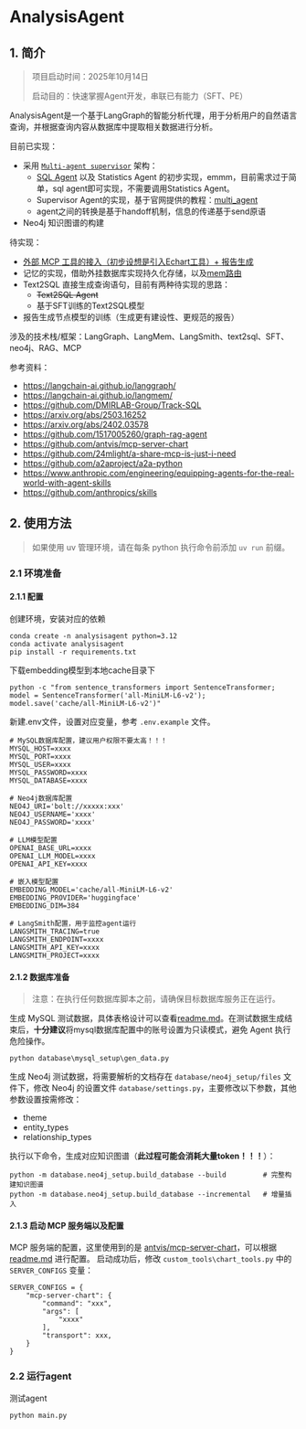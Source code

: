 # AnalysisAgent

## 1. 简介
> 项目启动时间：2025年10月14日
> 
> 启动目的：快速掌握Agent开发，串联已有能力（SFT、PE）

AnalysisAgent是一个基于LangGraph的智能分析代理，用于分析用户的自然语言查询，并根据查询内容从数据库中提取相关数据进行分析。


目前已实现：
- 采用 [`Multi-agent supervisor`](https://langchain-ai.github.io/langgraph/tutorials/multi_agent/agent_supervisor/#2-create-supervisor-with-langgraph-supervisor) 架构：
  - [SQL Agent](https://langchain-ai.github.io/langgraph/tutorials/sql/sql-agent/) 以及 Statistics Agent 的初步实现，emmm，目前需求过于简单，sql agent即可实现，不需要调用Statistics Agent。
  - Supervisor Agent的实现，基于官网提供的教程：[multi_agent](https://langchain-ai.github.io/langgraph/tutorials/multi_agent/agent_supervisor/#research-agent)
  - agent之间的转换是基于handoff机制，信息的传递基于send原语
- Neo4j 知识图谱的构建


待实现：
- <u>外部 MCP 工具的接入（初步设想是引入[Echart工具](https://github.com/antvis/mcp-server-chart)）+ 报告生成</u>
- 记忆的实现，借助外挂数据库实现持久化存储，以及[mem路由](https://arxiv.org/abs/2508.04903)
- Text2SQL 直接生成查询语句，目前有两种待实现的思路：
  - ~~Text2SQL Agent~~
  - 基于SFT训练的Text2SQL模型
- 报告生成节点模型的训练（生成更有建设性、更规范的报告）


涉及的技术栈/框架：LangGraph、LangMem、LangSmith、text2sql、SFT、neo4j、RAG、MCP


参考资料：
- https://langchain-ai.github.io/langgraph/
- https://langchain-ai.github.io/langmem/
- https://github.com/DMIRLAB-Group/Track-SQL
- https://arxiv.org/abs/2503.16252
- https://arxiv.org/abs/2402.03578
- https://github.com/1517005260/graph-rag-agent
- https://github.com/antvis/mcp-server-chart
- https://github.com/24mlight/a-share-mcp-is-just-i-need
- https://github.com/a2aproject/a2a-python
- https://www.anthropic.com/engineering/equipping-agents-for-the-real-world-with-agent-skills
- https://github.com/anthropics/skills


## 2. 使用方法

> 如果使用 uv 管理环境，请在每条 python 执行命令前添加 `uv run` 前缀。

### 2.1 环境准备

#### 2.1.1 配置

创建环境，安装对应的依赖
```
conda create -n analysisagent python=3.12
conda activate analysisagent
pip install -r requirements.txt
```

下载embedding模型到本地cache目录下
```
python -c "from sentence_transformers import SentenceTransformer; model = SentenceTransformer('all-MiniLM-L6-v2'); model.save('cache/all-MiniLM-L6-v2')"
```

新建.env文件，设置对应变量，参考 `.env.example` 文件。
```
# MySQL数据库配置，建议用户权限不要太高！！！
MYSQL_HOST=xxxx
MYSQL_PORT=xxxx
MYSQL_USER=xxxx
MYSQL_PASSWORD=xxxx
MYSQL_DATABASE=xxxx

# Neo4j数据库配置
NEO4J_URI='bolt://xxxxx:xxx'
NEO4J_USERNAME='xxxx'
NEO4J_PASSWORD='xxxx'

# LLM模型配置
OPENAI_BASE_URL=xxxx
OPENAI_LLM_MODEL=xxxx
OPENAI_API_KEY=xxxx

# 嵌入模型配置
EMBEDDING_MODEL='cache/all-MiniLM-L6-v2'
EMBEDDING_PROVIDER='huggingface'
EMBEDDING_DIM=384

# LangSmith配置，用于监控agent运行
LANGSMITH_TRACING=true
LANGSMITH_ENDPOINT=xxxx
LANGSMITH_API_KEY=xxxx
LANGSMITH_PROJECT=xxxx
```


#### 2.1.2 数据库准备

> 注意：在执行任何数据库脚本之前，请确保目标数据库服务正在运行。

生成 MySQL 测试数据，具体表格设计可以查看[readme.md](database/mysql_setup/readme.md)。在测试数据生成结束后，**十分建议**将mysql数据库配置中的账号设置为只读模式，避免 Agent 执行危险操作。
```
python database\mysql_setup\gen_data.py
```

生成 Neo4j 测试数据，将需要解析的文档存在 `database/neo4j_setup/files` 文件下，修改 Neo4j 的设置文件 `database/settings.py`，主要修改以下参数，其他参数设置按需修改：
- theme
- entity_types
- relationship_types

执行以下命令，生成对应知识图谱（**此过程可能会消耗大量token！！！**）：
```
python -m database.neo4j_setup.build_database --build         # 完整构建知识图谱
python -m database.neo4j_setup.build_database --incremental   # 增量插入
```

#### 2.1.3 启动 MCP 服务端以及配置

MCP 服务端的配置，这里使用到的是 [antvis/mcp-server-chart](https://github.com/antvis/mcp-server-chart)，可以根据 [readme.md](https://github.com/antvis/mcp-server-chart/blob/main/README.md) 进行配置。
启动成功后，修改 `custom_tools\chart_tools.py` 中的 `SERVER_CONFIGS` 变量：
```
SERVER_CONFIGS = {
    "mcp-server-chart": {  
        "command": "xxx", 
        "args": [
            "xxxx"
        ],
        "transport": xxx,
    }
}
```


### 2.2 运行agent

测试agent
```
python main.py
```